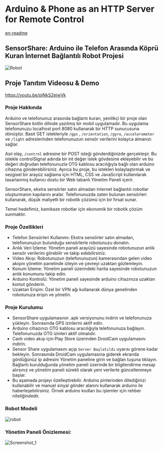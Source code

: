 # Arduino & Phone as an HTTP Server for Remote Control


[en-readme](https://github.com/abdulkadrtr/internetControlledRobot/blob/main/readme-en.md)



## SensorShare: Arduino ile Telefon Arasında Köprü Kuran İnternet Bağlantılı Robot Projesi
![Robot](https://github.com/abdulkadrtr/internetControlledRobot/assets/87595266/87f7197f-8d18-49eb-88a3-a27fdda7b15c)
## Proje Tanıtım Videosu & Demo 

https://youtu.be/pjNkS2eiwVk


### Proje Hakkında 
Arduino ve telefonunuz arasında bağlantı kuran, yenilikçi bir proje olan SensorShare kotlin dilinde yazılmış bir mobil uygulamadır. Bu uygulama telefonunuzu localhost port 8080 kullanarak bir HTTP  sunucusuna dönüştür. Basit GET istekleriyle `/gps` ,  `/orientation`, `/gyro`, `/accelerometer` ve `/light` adreslerinden telefonunuzun sensör verilerini kolayca almanızı sağlar. 

Asıl olay, `/control` adresine bir POST isteği gönderdiğinizde gerçekleşir. Bu istekle controlSignal adında bir int değer istek gövdesine ekleyebilir ve bu değeri doğrudan telefonunuzla OTG kablosu aracılığıyla bağlı olan arduino cihazına gönderebilirsiniz. Ayrıca bu proje, bu istekleri kolaylaştırmak ve sezgisel bir arayüz sağlama için HTML, CSS ve JavaScript kullanılarak tasarlanmış kullanıcı dostu bir Web tabanlı Yönetim Paneli içerir.

SensorShare, ekstra sensörler satın almadan internet bağlantılı robotlar oluşturmanın kapılarını aralar. Telefonunuzda zaten bulunan sensörleri kullanarak, düşük maliyetli bir robotik çözümü için bir fırsat sunar. 

Temel hedefimiz, kamikaze robotlar için ekonomik bir robotik çözüm sunmaktır.

### Proje Özellikleri
  - Telefon Sensörleri Kullanımı: Ekstra sensörler satın almadan, telefonunuzun bulunduğu sensörlerle robotunuzu donatın.
  - Anlık Veri İzleme: Yönetim paneli arayüzü sayesinde robotunuzun anlık sensör verilerini görebilir ve takip edebilirsiniz.
  - Video Akışı: Robotunuzun (telefonunuzun) kamerasından gelen video akışını yönetim panelinde izleyin ve çevreyi uzaktan gözlemleyin.
  - Konum İzleme: Yönetim paneli üzerindeki harita sayesinde robotunuzun anlık konumunu takip edin.
  - Arduino Kontrolü: Yönetim paneli sayesinde arduino cihazınıza uzaktan komut gönderin.
  - Uzaktan Erişim: Özel bir VPN ağı kullanarak dünya genelinden robotunuza erişin ve yönetin.

### Proje Kurulumu
  - SensorShare uygulamasının .apk versiyonunu indirin ve telefonunuza yükleyin. Sonrasında GPS izinlerini aktif edin.
  - Arduino cihazınızı OTG kablosu aracılığıyla telefonunuza bağlayın. Telefonunuzda OTG izinleri aktif olmalıdır.
  - Canlı video akışı için Play Store üzerinden DroidCam uygulamasını indirin.
  - Sensor Share uygulamasını açıp `Server Başlatıldı` uyarısı görene kadar bekleyin. Sonrasında DroidCam uygulamasına giderek ekranda gördüğünüz ip adresini Yönetim paneline girin ve bağlan tuşuna tıklayın. Bağlantı kurulduğunda yönetim paneli üzerinde bir bilgilendirme mesajı alırsınız ve yönetim paneli sürekli olarak yeni verilerle güncellenmeye başlar.
  - Bu aşamada projeyi özelleştirebilir. Arduino pinlerinden dilediğinizi kullanabilir ve manuel sinyal gönder alanını kullanarak arduino ile haberleşebilirsiniz. Örnek arduino kodları bu işlemler için rehber niteliğindedir.

### Robot Modeli
![robot](https://github.com/abdulkadrtr/internetControlledRobot/assets/87595266/4f791f5c-18c2-4ddd-9585-44dd323387fa)
### Yönetim Paneli Önizlemesi:
![Screenshot_1](https://github.com/abdulkadrtr/internetControlledRobot/assets/87595266/b74fcf18-eb25-4b8b-b26c-69625de1ee4a)

